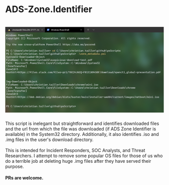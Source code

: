 # ADS-Zone.Identifier
<h1> <img src="https://github.com/Arizona-Cyber-Threat-Response-Alliance/ADS-Zone.Identifier/blob/main/zoneidentifier.png" ></h1>
This script is inelegant but straightforward and identifies downloaded files and the url from which the file was downloaded (if ADS Zone Identifier is available) in the System32 directory. Additionally, it also identifies .iso and .img files in the user's download directory.
</br></br>
This is intended for Incident Responders, SOC Analysts, and Threat Researchers. I attempt to remove some popular OS files for those of us who do a terrible job at deleting huge .img files after they have served their purpose.
</br>
<h4>PRs are welcome. </h1>
